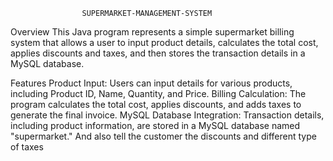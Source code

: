                     SUPERMARKET-MANAGEMENT-SYSTEM


Overview
This Java program represents a simple supermarket billing system that allows a user to input product details, calculates the total cost, applies discounts and taxes, and then stores the transaction details in a MySQL database.

Features
Product Input: Users can input details for various products, including Product ID, Name, Quantity, and Price.
Billing Calculation: The program calculates the total cost, applies discounts, and adds taxes to generate the final invoice.
MySQL Database Integration: Transaction details, including product information, are stored in a MySQL database named "supermarket."
And also tell the customer the discounts and different type of taxes
